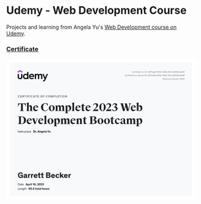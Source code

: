 # Udemy - Web Development Course

Projects and learning from Angela Yu's [Web Development course on Udemy](https://www.udemy.com/course/the-complete-web-development-bootcamp/).

### [Certificate](https://www.udemy.com/certificate/UC-a637aaa9-800d-48db-8c0c-fd00d3caab6f/)

!["Certificate"](./Certificate.jpg)
